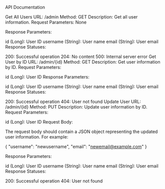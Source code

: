 API Documentation

Get All Users
URL: /admin
Method: GET
Description: Get all user information.
Request Parameters: None

Response Parameters:

id (Long): User ID
username (String): User name
email (String): User email
Response Statuses:

200: Successful operation
204: No content
500: Internal server error
Get User by ID
URL: /admin/{id}
Method: GET
Description: Get user information by ID.
Request Parameters:

id (Long): User ID
Response Parameters:

id (Long): User ID
username (String): User name
email (String): User email
Response Statuses:

200: Successful operation
404: User not found
Update User
URL: /admin/{id}
Method: PUT
Description: Update user information by ID.
Request Parameters:

id (Long): User ID
Request Body:

The request body should contain a JSON object representing the updated user information. For example:

{
"username": "newusername",
"email": "newemail@example.com"
}

Response Parameters:

id (Long): User ID
username (String): User name
email (String): User email
Response Statuses:

200: Successful operation
404: User not found
